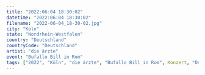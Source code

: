 ```yaml
---
title: "2022:06:04 18:30:02"
datetime: "2022:06:04 18:30:02"
filename: "2022-06-04_18-30-02.jpg"
city: "Köln"
state: "Nordrhein-Westfalen"
country: "Deutschland"
countryCode: "Deutschland"
artist: "die ärzte"
event: "Bufallo Bill in Rom"
tags: ["2022", "Köln", "die ärzte", "Bufallo Bill in Rom", Konzert, "Deutschland"]
---
```

